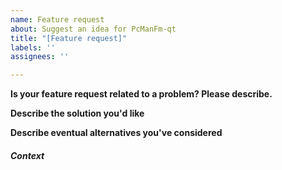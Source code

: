 ```yaml
---
name: Feature request
about: Suggest an idea for PcManFm-qt
title: "[Feature request]"
labels: ''
assignees: ''

---
```


**Is your feature request related to a problem? Please describe.**
<!-- A clear and concise description of what the problem is.                -->
<!-- Example: I'm always frustrated when [...]                              -->

**Describe the solution you'd like**
<!-- A clear and concise description of what you want to happen, tell us    -->
<!-- how it should work, explain the difference from current behavior.      -->
<!-- A screenshot might help.                                               -->

**Describe eventual alternatives you've considered**
<!-- A clear and concise description of any alternative solutions or        -->
<!-- features you've considered.                                            -->

##### Context
<!-- How has this issue affected you? What are you trying to accomplish?    -->
<!-- Providing context helps us come up with a solution that is most        -->
<!-- useful in the real world                                               -->

